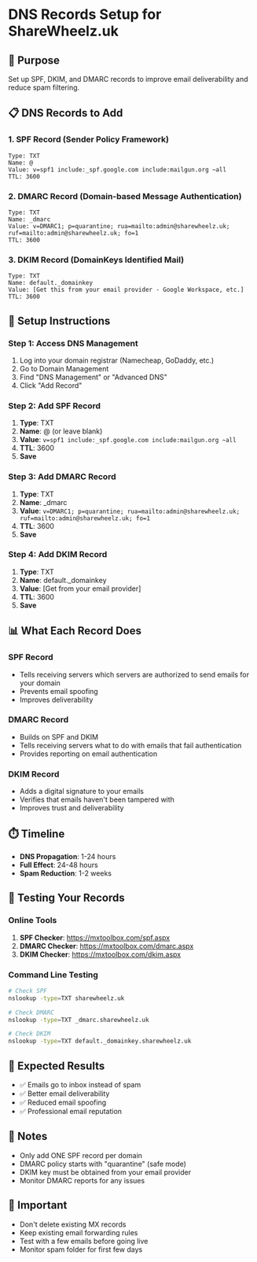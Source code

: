 # DNS Records Setup for ShareWheelz.uk

## 🎯 **Purpose**
Set up SPF, DKIM, and DMARC records to improve email deliverability and reduce spam filtering.

## 📋 **DNS Records to Add**

### **1. SPF Record (Sender Policy Framework)**
```
Type: TXT
Name: @
Value: v=spf1 include:_spf.google.com include:mailgun.org ~all
TTL: 3600
```

### **2. DMARC Record (Domain-based Message Authentication)**
```
Type: TXT
Name: _dmarc
Value: v=DMARC1; p=quarantine; rua=mailto:admin@sharewheelz.uk; ruf=mailto:admin@sharewheelz.uk; fo=1
TTL: 3600
```

### **3. DKIM Record (DomainKeys Identified Mail)**
```
Type: TXT
Name: default._domainkey
Value: [Get this from your email provider - Google Workspace, etc.]
TTL: 3600
```

## 🔧 **Setup Instructions**

### **Step 1: Access DNS Management**
1. Log into your domain registrar (Namecheap, GoDaddy, etc.)
2. Go to Domain Management
3. Find "DNS Management" or "Advanced DNS"
4. Click "Add Record"

### **Step 2: Add SPF Record**
1. **Type**: TXT
2. **Name**: @ (or leave blank)
3. **Value**: `v=spf1 include:_spf.google.com include:mailgun.org ~all`
4. **TTL**: 3600
5. **Save**

### **Step 3: Add DMARC Record**
1. **Type**: TXT
2. **Name**: _dmarc
3. **Value**: `v=DMARC1; p=quarantine; rua=mailto:admin@sharewheelz.uk; ruf=mailto:admin@sharewheelz.uk; fo=1`
4. **TTL**: 3600
5. **Save**

### **Step 4: Add DKIM Record**
1. **Type**: TXT
2. **Name**: default._domainkey
3. **Value**: [Get from your email provider]
4. **TTL**: 3600
5. **Save**

## 📊 **What Each Record Does**

### **SPF Record**
- Tells receiving servers which servers are authorized to send emails for your domain
- Prevents email spoofing
- Improves deliverability

### **DMARC Record**
- Builds on SPF and DKIM
- Tells receiving servers what to do with emails that fail authentication
- Provides reporting on email authentication

### **DKIM Record**
- Adds a digital signature to your emails
- Verifies that emails haven't been tampered with
- Improves trust and deliverability

## ⏱️ **Timeline**
- **DNS Propagation**: 1-24 hours
- **Full Effect**: 24-48 hours
- **Spam Reduction**: 1-2 weeks

## 🧪 **Testing Your Records**

### **Online Tools**
1. **SPF Checker**: https://mxtoolbox.com/spf.aspx
2. **DMARC Checker**: https://mxtoolbox.com/dmarc.aspx
3. **DKIM Checker**: https://mxtoolbox.com/dkim.aspx

### **Command Line Testing**
```bash
# Check SPF
nslookup -type=TXT sharewheelz.uk

# Check DMARC
nslookup -type=TXT _dmarc.sharewheelz.uk

# Check DKIM
nslookup -type=TXT default._domainkey.sharewheelz.uk
```

## 🎯 **Expected Results**
- ✅ Emails go to inbox instead of spam
- ✅ Better email deliverability
- ✅ Reduced email spoofing
- ✅ Professional email reputation

## 📝 **Notes**
- Only add ONE SPF record per domain
- DMARC policy starts with "quarantine" (safe mode)
- DKIM key must be obtained from your email provider
- Monitor DMARC reports for any issues

## 🚨 **Important**
- Don't delete existing MX records
- Keep existing email forwarding rules
- Test with a few emails before going live
- Monitor spam folder for first few days
